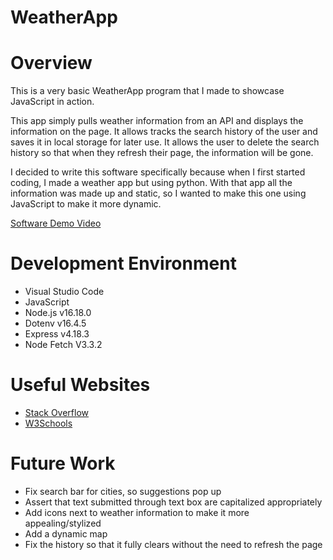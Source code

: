 # WeatherApp

# Overview

This is a very basic WeatherApp program that I made to showcase JavaScript in action.

This app simply pulls weather information from an API and displays the information on the page. It allows tracks the search history of the user and saves it in local storage for later use. 
It allows the user to delete the search history so that when they refresh their page, the information will be gone.

I decided to write this software specifically because when I first started coding, I made a weather app but using python. With that app all the information was made up and static, so I 
wanted to make this one using JavaScript to make it more dynamic.

[Software Demo Video](https://youtu.be/cTa50FfM_I4)

# Development Environment

* Visual Studio Code
* JavaScript
* Node.js v16.18.0
* Dotenv v16.4.5
* Express v4.18.3
* Node Fetch V3.3.2

# Useful Websites

- [Stack Overflow](https://stackoverflow.com/)
- [W3Schools](https://www.w3schools.com/js/)

# Future Work

- Fix search bar for cities, so suggestions pop up 
- Assert that text submitted through text box are capitalized appropriately
- Add icons next to weather information to make it more appealing/stylized
- Add a dynamic map 
- Fix the history so that it fully clears without the need to refresh the page

